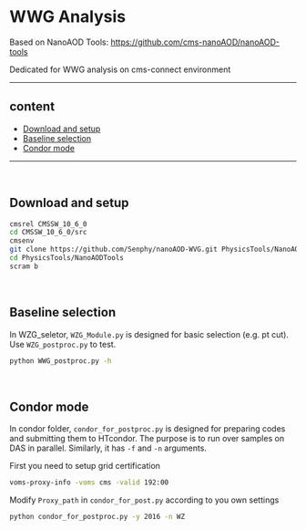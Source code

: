 # WWG Analysis
Based on NanoAOD Tools: <https://github.com/cms-nanoAOD/nanoAOD-tools>

Dedicated for WWG analysis on cms-connect environment

--------------
## content

- [Download and setup](#Download-and-setup)
- [Baseline selection](#Baseline-selection)
- [Condor mode](#Condor-mode)

--------------
<br>

## <span id="Download-and-setup"> Download and setup </span> 

```bash
cmsrel CMSSW_10_6_0
cd CMSSW_10_6_0/src
cmsenv
git clone https://github.com/Senphy/nanoAOD-WVG.git PhysicsTools/NanoAODTools 
cd PhysicsTools/NanoAODTools
scram b
```
<br>

## <span id="Baseline-selection"> Baseline selection </span>
In WZG_seletor, `WZG_Module.py` is designed for basic selection (e.g. pt cut). Use `WZG_postproc.py` to test.

```bash
python WWG_postproc.py -h
```


<br>

## <span id="Condor-mode"> Condor mode </span>
In condor folder, `condor_for_postproc.py` is designed for preparing codes and submitting them to HTcondor. The purpose is to run over samples on DAS in parallel. Similarly, it has `-f` and `-n` arguments.

First you need to setup grid certification
```bash
voms-proxy-info -voms cms -valid 192:00
```
Modify `Proxy_path` in `condor_for_post.py` according to you own settings

```bash
python condor_for_postproc.py -y 2016 -n WZ
```

